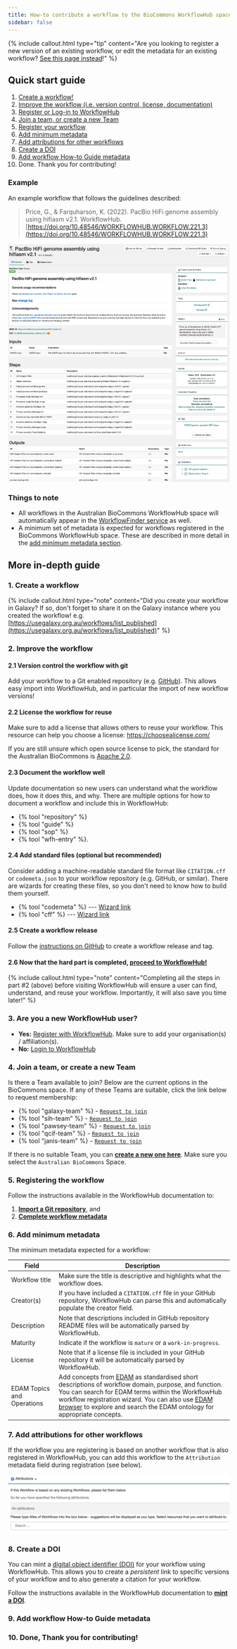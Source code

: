 ```yaml
---
title: How-to contribute a workflow to the BioCommons WorkflowHub space
sidebar: false
---
```



{% include callout.html type="tip" content="Are you looking to register a new version of an existing workflow, or edit the metadata for an existing workflow? [See this page instead](workflow_maintenance)!" %}


## Quick start guide

1. [Create a workflow!](#1-create-a-workflow) 
2. [Improve the workflow (i.e. version control, license, documentation)](#2-improve-the-workflow)
3. [Register or Log-in to WorkflowHub](#3-are-you-a-new-workflowhub-user)
4. [Join a team, or create a new Team](#4-join-a-team-or-create-a-new-team)
5. [Register your workflow](#5-registering-the-workflow)
6. [Add minimum metadata](#6-add-minimum-metadata)
7. [Add attributions for other workflows](#7-add-attributions-for-other-workflows)
8. [Create a DOI](#8-create-a-doi)
9. [Add workflow How-to Guide metadata](#9-add-workflow-how-to-guide-metadata)
10. Done. Thank you for contributing!


### Example

An example workflow that follows the guidelines described:
> Price, G., & Farquharson, K. (2022). PacBio HiFi genome assembly using hifiasm v2.1. WorkflowHub. [https://doi.org/10.48546/WORKFLOWHUB.WORKFLOW.221.3](https://doi.org/10.48546/WORKFLOWHUB.WORKFLOW.221.3)

![](images/example.png)

### Things to note

- All workflows in the Australian BioCommons WorkflowHub space will automatically appear in the [WorkflowFinder service](https://australianbiocommons.github.io/2_1_workflows.html) as well.
- A minimum set of metadata is expected for workflows registered in the BioCommons WorkflowHub space. These are described in more detail in the [add minimum metadata section](#6-add-minimum-metadata).


## More in-depth guide

### 1. Create a workflow

{% include callout.html type="note" content="Did you create your workflow in Galaxy? If so, don't forget to share it on the Galaxy instance where you created the workflow! e.g. [https://usegalaxy.org.au/workflows/list_published](https://usegalaxy.org.au/workflows/list_published)" %}

### 2. Improve the workflow


#### 2.1 Version control the workflow with git

Add your workflow to a Git enabled repository (e.g. [GitHub](https://github.com/)). This allows easy import into WorkflowHub, and in particular the import of new workflow versions!

#### 2.2 License the workflow for reuse

Make sure to add a license that allows others to reuse your workflow. This resource can help you choose a license: https://choosealicense.com/

If you are still unsure which open source license to pick, the standard for the Australian BioCommons is [Apache 2.0](https://spdx.org/licenses/Apache-2.0.html).

#### 2.3 Document the workflow well

Update documentation so new users can understand what the workflow does, how it does this, and why. There are multiple options for how to document a workflow and include this in WorkflowHub: 

- {% tool "repository" %}
- {% tool "guide" %}
- {% tool "sop" %}
- {% tool "wfh-entry" %}.

#### 2.4 Add standard files (optional but recommended)

Consider adding a machine-readable standard file format like `CITATION.cff` or `codemeta.json` to your  workflow repository (e.g. GitHub, or similar). There are wizards for creating these files, so you don't need to know how to build them yourself.

- {% tool "codemeta" %} --- [Wizard link](https://codemeta.github.io/codemeta-generator/) 
- {% tool "cff" %} --- [Wizard link](https://citation-file-format.github.io/cff-initializer-javascript/#/)

#### 2.5 Create a workflow release

Follow the [instructions on GitHub](https://docs.github.com/en/repositories/releasing-projects-on-github/about-releases) to create a workflow release and tag.

#### 2.6 Now that the hard part is completed, [proceed to WorkflowHub!](https://workflowhub.eu/)


{% include callout.html type="note" content="Completing all the steps in part #2 (above) before visiting WorkflowHub will ensure a user can find, understand, and reuse your workflow. Importantly, it will also save you time later!" %}


### 3. Are you a new WorkflowHub user?

- **Yes:** [Register with WorkflowHub](https://workflowhub.eu/signup). Make sure to add your organisation(s) / affiliation(s).
- **No:** [Login to WorkflowHub](https://workflowhub.eu/login)


### 4. Join a team, or create a new Team

Is there a Team available to join? Below are the current options in the BioCommons space. If any of these Teams are suitable, click the link below to request membership:

- {% tool "galaxy-team" %} - [`Request to join`](https://workflowhub.eu/projects/54/guided_join)
- {% tool "sih-team" %} - [`Request to join`](https://workflowhub.eu/projects/43/guided_join)
- {% tool "pawsey-team" %} - [`Request to join`](https://workflowhub.eu/projects/42/guided_join)
- {% tool "qcif-team" %} - [`Request to join`](https://workflowhub.eu/projects/41/guided_join)
- {% tool "janis-team" %} - [`Request to join`](https://workflowhub.eu/projects/48/guided_join)

If there is no suitable Team, you can [**create a new one here**](https://workflowhub.eu/projects/guided_create). Make sure you select the `Australian BioCommons` Space.


### 5. Registering the workflow

Follow the instructions available in the WorkflowHub documentation to:

1. [**Import a Git repository**](https://about.workflowhub.eu/docs/adding-files/#git), and
2. [**Complete workflow metadata**](https://about.workflowhub.eu/docs/complete-workflow-metadata/)


### 6. Add minimum metadata

The minimum metadata expected for a workflow:

| Field                      | Description|
|----------------------------|--------------------------------------------------------------------|
| Workflow title             | Make sure the title is descriptive and highlights what the workflow does.|
| Creator(s)               | If you have included a `CITATION.cff` file in your GitHub repository, WorkflowHub can parse this and automatically populate the creator field. |
| Description              | Note that descriptions included in GitHub repository README files will be automatically parsed by WorkflowHub. |
| Maturity                 | Indicate if the workflow is `mature` or a `work-in-progress`. |
| License                    | Note that if a license file is included in your GitHub repository it will be automatically parsed by WorkflowHub. |
| EDAM Topics and Operations | Add concepts from [EDAM](https://github.com/edamontology/edamontology) as standardised short descriptions of workflow domain, purpose, and function. You can search for EDAM terms within the WorkflowHub workflow registration wizard. You can also use [EDAM browser](https://edamontology.github.io/edam-browser/) to explore and search the EDAM ontology for appropriate concepts. |


### 7. Add attributions for other workflows

If the workflow you are registering is based on another workflow that is also registered in WorkflowHub, you can add this workflow to the `Attribution` metadata field during registration (see below).

![](images/attributions.png)


### 8. Create a DOI

You can mint a [digital object identifier (DOI)](https://www.doi.org/) for your workflow using WorkflowHub. This allows you to create a *persistent* link to specific versions of your workflow and to also generate a citation for your workflow.

Follow the instructions available in the WorkflowHub documentation to [**mint a DOI**](https://about.workflowhub.eu/docs/citable/).


### 9. Add workflow How-to Guide metadata

### 10. Done, Thank you for contributing!

